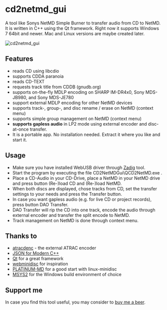 # cd2netmd_gui
A tool like Sonys NetMD Simple Burner to transfer audio from CD to NetMD. It is written in C++ using the Qt framework.
Right now it supports Windows 7 64bit and newer. Mac and Linux versions are maybe created later.

![cd2netmd_gui](https://github.com/Jo2003/cd2netmd_gui/releases/download/v0.1.7.5/cd2netmd_gui_dark.png)

## Features ##
- reads CD using libcdio
- supports CDDA paranoia
- reads CD-TEXT
- requests track title from CDDB (gnudb.org)
- supports on-the-fly MDLP encoding on SHARP IM-DR4x0, Sony MDS-JB980, and Sony MDS-JE780
- support external MDLP encoding for other NetMD devices
- supports track-, group-, and disc rename / erase on NetMD (context menu)
- supports simple group management on NetMD (context menu)
- __supports gapless audio__ in LP2 mode using external encoder and disc-at-once transfer.
- It is a portable app. No installation needed. Extract it where you like and start it.

## Usage ##
- Make sure you have installed WebUSB driver through [Zadig](https://zadig.akeo.ie/) tool.
- Start the program by executing the file CD2NetMDGui\QCD2NetMD.exe .
- Place a CD-Audio in your CD-Drive, place a NetMD in your NetMD drive and press button (Re-)load CD and (Re-)load NetMD.
- When both discs are displayed, chose tracks from CD, set the transfer settings to your needs and press the Transfer button.
- In case you want gapless audio (e.g. for live CD or project records), press button DAO Transfer.
- DAO Transfer will rip the CD into one track, encode the audio through external encoder and transfer the split encode to NetMD.
- Track management on NetMD is done through context menu. 

## Thanks to ##
- [atracdenc](https://github.com/dcherednik/atracdenc) - the external ATRAC encoder
- [JSON for Modern C++](https://github.com/nlohmann/json)
- [Qt](https://qt.io) for a great framework
- [webminidisc](https://github.com/cybercase/webminidisc) for inspiration
- [PLATINUM-MD](https://github.com/gavinbenda/platinum-md) for a good start with linux-minidisc
- [MSYS2](https://www.msys2.org/) for the Windows build environment of choice

## Support me ##
In case you find this tool useful, you may consider to [buy me a beer](https://paypal.me/Jo2003).
